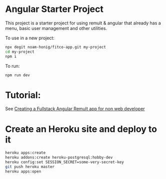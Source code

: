 # Angular Starter Project

This project is a starter project for using remult & angular that already has a menu, basic user management and other utilities.

To use in a new project:
```sh
npx degit noam-honig/fitco-app.git my-project
cd my-project
npm i
```

To run:
```sh
npm run dev
```

# Tutorial:
See [Creating a Fullstack Angular Remult app for non web developer](https://github.com/noam-honig/fitco-app/wiki/Creating-a-Fullstack-Angular-Remult-app-for-non-web-developer)


# Create an Heroku site and deploy to it
```sh
heroku apps:create 
heroku addons:create heroku-postgresql:hobby-dev
heroku config:set SESSION_SECRET=some-very-secret-key
git push heroku master 
heroku apps:open
```